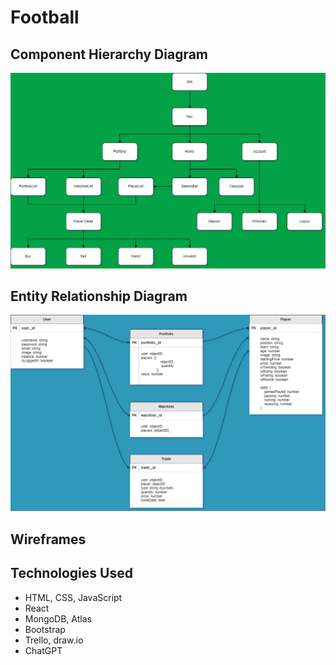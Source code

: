 # Football


## Component Hierarchy Diagram
![component hierarchy diagram](FootballCHD2.drawio.png)

## Entity Relationship Diagram
![entity relationship diagram](FootballERD.drawio.png)

## Wireframes


## Technologies Used
- HTML, CSS, JavaScript
- React
- MongoDB, Atlas
- Bootstrap
- Trello, draw.io
- ChatGPT